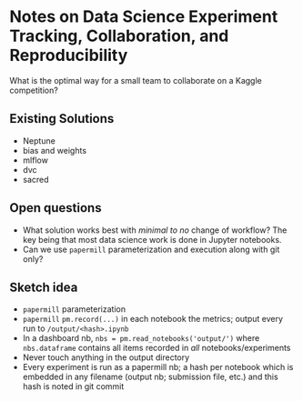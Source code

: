 # Notes on Data Science Experiment Tracking, Collaboration, and Reproducibility

What is the optimal way for a small team to collaborate on a Kaggle competition?

## Existing Solutions

- Neptune
- bias and weights
- mlflow
- dvc
- sacred

## Open questions

- What solution works best with *minimal to no* change of workflow? The key being that most data science work is done in Jupyter notebooks. 
- Can we use `papermill` parameterization and execution along with git only?

## Sketch idea

- `papermill` parameterization
- `papermill` `pm.record(...)` in each notebook the metrics; output every run to `/output/<hash>.ipynb`
- In a dashboard nb, `nbs = pm.read_notebooks('output/')` where `nbs.dataframe` contains all items recorded in *all* notebooks/experiments
- Never touch anything in the output directory
- Every experiment is run as a papermill nb; a hash per notebook which is embedded in any filename (output nb; submission file, etc.) and this hash is noted in git commit


